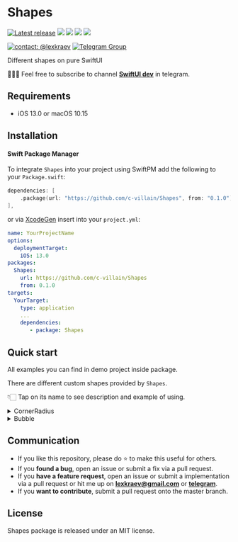 # Shapes

[![Latest release](https://img.shields.io/github/v/release/c-villain/Shapes?color=brightgreen&label=version)](https://github.com/c-villain/Shapes/releases/latest)
[![](https://img.shields.io/endpoint?url=https%3A%2F%2Fswiftpackageindex.com%2Fapi%2Fpackages%2Fc-villain%2FShapes%2Fbadge%3Ftype%3Dswift-versions)](https://swiftpackageindex.com/c-villain/Shapes)
[![](https://img.shields.io/endpoint?url=https%3A%2F%2Fswiftpackageindex.com%2Fapi%2Fpackages%2Fc-villain%2FShapes%2Fbadge%3Ftype%3Dplatforms)](https://swiftpackageindex.com/c-villain/Shapes)
[![](https://img.shields.io/badge/SPM-supported-DE5C43.svg?color=brightgreen)](https://swift.org/package-manager/)
![](https://img.shields.io/github/license/c-villain/Shapes)

[![contact: @lexkraev](https://img.shields.io/badge/contact-%40lexkraev-blue.svg?style=flat)](https://t.me/lexkraev)
[![Telegram Group](https://img.shields.io/endpoint?color=neon&style=flat-square&url=https%3A%2F%2Ftg.sumanjay.workers.dev%2Fswiftui_dev)](https://telegram.dog/swiftui_dev)

Different shapes on pure SwiftUI

👨🏻‍💻 Feel free to subscribe to channel **[SwiftUI dev](https://t.me/swiftui_dev)** in telegram.

## Requirements

- iOS 13.0 or macOS 10.15

## Installation

#### Swift Package Manager

To integrate ```Shapes``` into your project using SwiftPM add the following to your `Package.swift`:

```swift
dependencies: [
    .package(url: "https://github.com/c-villain/Shapes", from: "0.1.0"),
],
```
or via [XcodeGen](https://github.com/yonaskolb/XcodeGen) insert into your `project.yml`:

```yaml
name: YourProjectName
options:
  deploymentTarget:
    iOS: 13.0
packages:
  Shapes:
    url: https://github.com/c-villain/Shapes
    from: 0.1.0
targets:
  YourTarget:
    type: application
    ...
    dependencies:
       - package: Shapes
```

## Quick start

All examples you can find in demo project inside package.

There are different custom shapes provided by `Shapes`.

👇🏻 Tap on its name to see description and example of using.

<details>
  <summary>CornerRadius</summary>

`RoundedRectangle` shape and `.cornerRadius` modifier is used to round specific corners:

<p align="left">
<img src="Pics/CornerRadius.png" alt="corner radius" width="280">
</p>

<p align="left">
<img src="Gifs/CornerRadius.gif" alt="corner radius" width="280">
</p>

Use such way:
                     
```swift
RoundedRectangle(topLeft: 0, 
                topRight: 16, 
                bottomLeft: 16,
                bottomRight: 16)
```

If you have radiuses on one side that larger than half of height or half of width: 

<p align="left">
<img src="Pics/CornerRadius_pr2.png" alt="corner radius" width="280">
</p>

then use chain of modifiers:

```swift
Text("Corner radius modifier")
                .foregroundColor(.black)
                .padding(16)
                .background (
                    Color.purple
                        .cornerRadius(200, corners: .topLeft)
                        .cornerRadius(200, corners: .bottomLeft)
                )
```

</details>

<details>
  <summary>Bubble</summary>

`Bubble` shape and `.bubble` modifier is used to draw messages or tips:

<p align="left">
<img src="Gifs/Bubble.gif" alt="Bubble" width="280">
</p>


Use such way:

<p align="left">
<img src="Pics/Bubble.png" alt="Bubble" width="280">
</p>


```swift
VStack {
    Text("Hi!")
        .padding(.horizontal, 12)
        .padding(.vertical, 8)
        .background(
            Bubble.init(type: .send,
                        cornerRadius: 20,
                        tail: (width: 6, height: 15))
            .stroke(.gray, lineWidth: 2)
        )
        .frame(maxWidth: .infinity,
               alignment: .trailing)

    Text("Wassup!")
        .padding(.horizontal, 12)
        .padding(.vertical, 8)

        .background(
            Bubble.init(type: .received,
                        cornerRadius: 20,
                        tail: (width: 6, height: 15))
            .stroke(.gray, lineWidth: 2)
        )
        .frame(maxWidth: .infinity,
               alignment: .leading)
}
.padding(20)
```

or via modifier:

<p align="left">
<img src="Pics/Bubble_pr2.png" alt="Bubble" width="280">
</p>

```swift
VStack(spacing: 20) {
    Text("Custom bubble ✌🏻 \nLeading")
        .foregroundColor(.white)
        .padding(16)
        .bubble(.received,
                withStroke: .clear,
                lineWidth: 2,
                fill: .black.opacity(0.7))
        .frame(maxWidth: .infinity, alignment: .leading)
        
    Text("Custom bubble ✌🏻\nTrailing")
        .foregroundColor(.white)
        .padding(16)
        .bubble(.send,
                withStroke: .clear,
                lineWidth: 2,
                fill: LinearGradient(
                    gradient: Gradient(colors: [.blue.opacity(0.9), .blue.opacity(0.6)]),
                    startPoint: .leading,
                    endPoint: .trailing
                ))
        .frame(maxWidth: .infinity, alignment: .trailing)
}
```

</details>

## Communication

- If you like this repository, please do :star: to make this useful for others.
- If you **found a bug**, open an issue or submit a fix via a pull request.
- If you **have a feature request**, open an issue or submit a implementation via a pull request or hit me up on **lexkraev@gmail.com** or **[telegram](https://t.me/lexkraev)**.
- If you **want to contribute**, submit a pull request onto the master branch.

## License

Shapes package is released under an MIT license.

